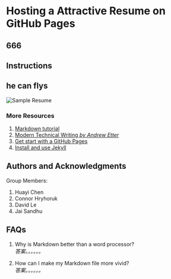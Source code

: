 # **Hosting a Attractive Resume on GitHub Pages**
## 666



## **Instructions**

## he can flys

![Sample Resume](https://media.giphy.com/media/BVEx2WqttRwTCHYfOK/giphy.gif)

### More Resources
1. [Markdown tutorial](https://www.markdowntutorial.com/)
2. [Modern Technical Writing *by Andrew Etter*](https://www.amazon.ca/gp/product/B01A2QL9SS/)
3. [Get start with a GitHub Pages](https://pages.github.com/)
4. [Install and use Jekyll](https://www.youtube.com/playlist?list=PLLAZ4kZ9dFpOPV5C5Ay0pHaa0RJFhcmcB)

## **Authors and Acknowledgments**
Group Members:  
1. Huayi Chen
2. Connor Hryhoruk
3. David Le
4. Jai Sandhu

## **FAQs**
1.  Why is Markdown better than a word processor?  
  *答案。。。。。。*  

2.  How can I make my Markdown file more vivid?  
  *答案。。。。。。*

